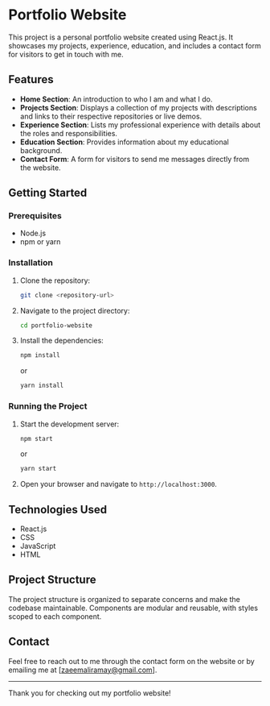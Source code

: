 # Portfolio Website

This project is a personal portfolio website created using React.js. It showcases my projects, experience, education, and includes a contact form for visitors to get in touch with me.

## Features

- **Home Section**: An introduction to who I am and what I do.
- **Projects Section**: Displays a collection of my projects with descriptions and links to their respective repositories or live demos.
- **Experience Section**: Lists my professional experience with details about the roles and responsibilities.
- **Education Section**: Provides information about my educational background.
- **Contact Form**: A form for visitors to send me messages directly from the website.

## Getting Started

### Prerequisites

- Node.js
- npm or yarn

### Installation

1. Clone the repository:
   ```bash
   git clone <repository-url>
   ```
2. Navigate to the project directory:
   ```bash
   cd portfolio-website
   ```
3. Install the dependencies:
   ```bash
   npm install
   ```
   or
   ```bash
   yarn install
   ```

### Running the Project

1. Start the development server:
   ```bash
   npm start
   ```
   or
   ```bash
   yarn start
   ```
2. Open your browser and navigate to `http://localhost:3000`.

## Technologies Used

- React.js
- CSS
- JavaScript
- HTML

## Project Structure

The project structure is organized to separate concerns and make the codebase maintainable. Components are modular and reusable, with styles scoped to each component.

## Contact

Feel free to reach out to me through the contact form on the website or by emailing me at [zaeemaliramay@gmail.com].

---

Thank you for checking out my portfolio website!